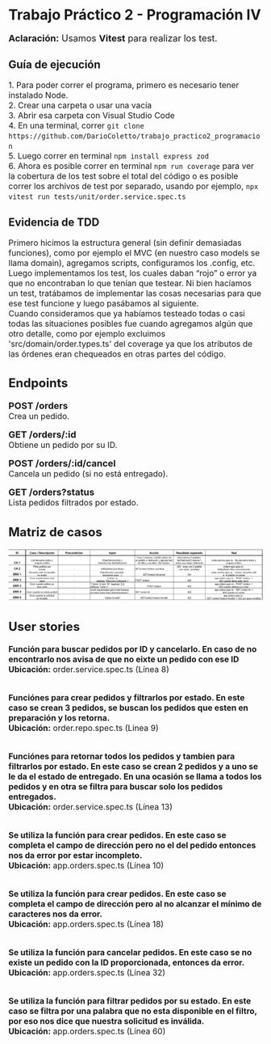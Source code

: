 # Trabajo Práctico 2 - Programación IV <br>
<font size=4>**Aclaración:** Usamos **Vitest** para realizar los test.</font><br>

## Guía de ejecución
<font size=3>1. Para poder correr el programa, primero es necesario tener instalado Node. <br>
2. Crear una carpeta o usar una vacía <br>
3. Abrir esa carpeta con Visual Studio Code  <br>
4. En una terminal, correr `git clone https://github.com/DarioColetto/trabajo_practico2_programacion` <br>
5. Luego correr en terminal `npm install express zod` <br>
6. Ahora es posible correr en terminal `npm run coverage` para ver la cobertura de los test sobre el total del código
o es posible correr los archivos de test por separado, usando por ejemplo, `npx vitest run tests/unit/order.service.spec.ts`</font> <br>

## Evidencia de TDD
<font size=3>Primero hicimos la estructura general (sin definir demasiadas funciones), como por ejemplo el MVC (en nuestro caso models se llama domain), agregamos scripts, configuramos los .config, etc. <br> Luego implementamos los test, los cuales daban “rojo” o error ya que no encontraban lo que tenían que testear. Ni bien hacíamos un test, tratábamos de implementar las cosas necesarias para que ese test funcione y luego pasábamos al siguiente. <br> Cuando consideramos que ya habíamos testeado todas o casi todas las situaciones posibles fue cuando agregamos algún que otro detalle, como por ejemplo excluimos 'src/domain/order.types.ts' del coverage ya que los atributos de las órdenes eran chequeados en otras partes del código.<font>
## Endpoints
<font size=4>**POST /orders**</font><br>
Crea un pedido.

<font size=4>**GET /orders/:id**</font><br>
Obtiene un pedido por su ID.


<font size=4>**POST /orders/:id/cancel**</font><br>
Cancela un pedido (si no está entregado).


<font size=4>**GET /orders?status**</font><br>
Lista pedidos filtrados por estado.

## Matriz de casos

![Imagen cargando](https://github.com/DarioColetto/trabajo_practico2_programacion/blob/main/matrizdeusos.PNG "Matriz de casos")

## User stories

**Función para buscar pedidos por ID y cancelarlo. En caso  de no encontrarlo nos avisa de que no eixte un pedido con ese ID** <br>
**Ubicación:** order.service.spec.ts (Línea 8) <br><br>


**Funciónes para crear pedidos y filtrarlos por estado. En este caso se crean 3 pedidos, se buscan los pedidos que esten en preparación y los retorna.** <br>
**Ubicación:** order.repo.spec.ts (Línea 9) <br><br>

**Funciónes para retornar todos los pedidos y tambien para filtrarlos por estado. En este caso se crean 2 pedidos y a uno se le da el estado de entregado. En una ocasión se llama a todos los pedidos y en otra se filtra para buscar solo los pedidos entregados.** <br>
**Ubicación:** order.service.spec.ts (Línea 13) <br><br>

**Se utiliza la función para crear pedidos. En este caso se completa el campo de dirección pero no el del pedido entonces nos da error por estar incompleto.** <br>
**Ubicación:** app.orders.spec.ts (Línea 10) <br><br>

**Se utiliza la función para crear pedidos. En este caso se completa el campo de dirección pero al no alcanzar el mínimo de caracteres nos da error.** <br>
**Ubicación:** app.orders.spec.ts (Línea 18) <br><br>

**Se utiliza la función para cancelar pedidos. En este caso se no existe un pedido con la ID proporcionada, entonces da error.** <br>
**Ubicación:** app.orders.spec.ts (Línea 32) <br><br>

**Se utiliza la función para filtrar pedidos por su estado. En este caso se filtra por una palabra que no esta disponible en el filtro, por eso nos dice que nuestra solicitud es inválida.** <br>
**Ubicación:** app.orders.spec.ts (Línea 60) <br><br>
